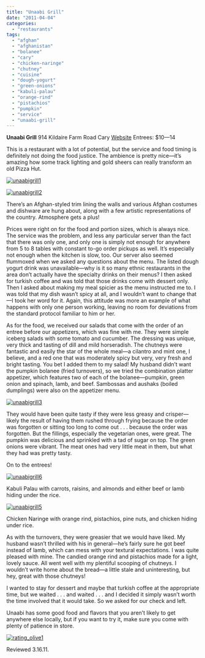 ```yaml
---
title: "Unaabi Grill"
date: "2011-04-04"
categories:
  - "restaurants"
tags:
  - "afghan"
  - "afghanistan"
  - "bolanee"
  - "cary"
  - "chicken-naringe"
  - "chutney"
  - "cuisine"
  - "dough-yogurt"
  - "green-onions"
  - "kabuli-palau"
  - "orange-rind"
  - "pistachios"
  - "pumpkin"
  - "service"
  - "unaabi-grill"
---
```


**Unaabi Grill** 914 Kildaire Farm Road Cary [Website](http://www.unaabi.com/) Entrees: $10—14

This is a restaurant with a lot of potential, but the service and food timing is definitely not doing the food justice. The ambience is pretty nice—it’s amazing how some track lighting and gold sheers can really transform an old Pizza Hut.

[![](http://s3.amazonaws.com/thegourmez-wpmedia/2011/04/unaabigrill1.jpg "unaabigrill1")](http://s3.amazonaws.com/thegourmez-wpmedia/2011/04/unaabigrill1.jpg)

[![](http://s3.amazonaws.com/thegourmez-wpmedia/2011/04/unaabigrill2.jpg "unaabigrill2")](http://s3.amazonaws.com/thegourmez-wpmedia/2011/04/unaabigrill2.jpg)

There’s an Afghan-styled trim lining the walls and various Afghan costumes and dishware are hung about, along with a few artistic representations of the country. Atmosphere gets a plus!

Prices were right on for the food and portion sizes, which is always nice. The service was the problem, and less any particular server than the fact that there was only one, and only one is simply not enough for anywhere from 5 to 8 tables with constant to-go order pickups as well. It’s especially not enough when the kitchen is slow, too. Our server also seemed flummoxed when we asked any questions about the menu. The listed dough yogurt drink was unavailable—why is it so many ethnic restaurants in the area don’t actually have the specialty drinks on their menus? I then asked for turkish coffee and was told that those drinks come with dessert only. Then I asked about making my meal spicier as the menu instructed me to. I was told that my dish wasn’t spicy at all, and I wouldn’t want to change that—I took her word for it. Again, this attitude was more an example of what happens with only one person working, leaving no room for deviations from the standard protocol familiar to him or her.

As for the food, we received our salads that come with the order of an entree before our appetizers, which was fine with me. They were simple iceberg salads with some tomato and cucumber. The dressing was unique, very thick and tasting of dill and mild horseradish. The chutneys were fantastic and easily the star of the whole meal—a cilantro and mint one, I believe, and a red one that was moderately spicy but very, very fresh and bright tasting. You bet I added them to my salad! My husband didn’t want the pumpkin bolanee (fried turnovers), so we tried the combination platter appetizer, which features two of each of the bolanee—pumpkin, green onion and spinach, lamb, and beef. Sambossas and aushaks (boiled dumplings) were also on the appetizer menu.

[![](http://s3.amazonaws.com/thegourmez-wpmedia/2011/04/unaabigrill3.jpg "unaabigrill3")](http://s3.amazonaws.com/thegourmez-wpmedia/2011/04/unaabigrill3.jpg)

They would have been quite tasty if they were less greasy and crisper—likely the result of having them rushed through frying because the order was forgotten or sitting too long to come out . . . because the order was forgotten. But the fillings, especially the vegetarian ones, were great. The pumpkin was delicious and sprinkled with a tad of sugar on top. The green onions were vibrant. The meat ones had very little meat in them, but what they had was pretty tasty.

On to the entrees!

[![](http://s3.amazonaws.com/thegourmez-wpmedia/2011/04/unaabigrill6.jpg "unaabigrill6")](http://s3.amazonaws.com/thegourmez-wpmedia/2011/04/unaabigrill6.jpg)

Kabuli Palau with carrots, raisins, and almonds and either beef or lamb hiding under the rice.

[![](http://s3.amazonaws.com/thegourmez-wpmedia/2011/04/unaabigrill5.jpg "unaabigrill5")](http://s3.amazonaws.com/thegourmez-wpmedia/2011/04/unaabigrill5.jpg)

Chicken Naringe with orange rind, pistachios, pine nuts, and chicken hiding under rice.

As with the turnovers, they were greasier that we would have liked. My husband wasn’t thrilled with his in general—he’s fairly sure he got beef instead of lamb, which can mess with your textural expectations. I was quite pleased with mine. The candied orange rind and pistachios made for a light, lovely sauce. All went well with my plentiful scooping of chutneys. I wouldn’t write home about the bread—a little stale and uninteresting, but hey, great with those chutneys!

I wanted to stay for dessert and maybe that turkish coffee at the appropriate time, but we waited . . . and waited . . . and I decided it simply wasn’t worth the time involved that it would take. So we asked for our check and left.

Unaabi has some good food and flavors that you aren’t likely to get anywhere else locally, but if you want to try it, make sure you come with plenty of patience in store.

[![](http://s3.amazonaws.com/thegourmez-wpmedia/2009/04/rating_olive1.gif "rating_olive1")](http://s3.amazonaws.com/thegourmez-wpmedia/2009/04/rating_olive1.gif)

Reviewed 3.16.11.
